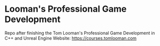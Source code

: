 # Looman's Professional Game Development

Repo after finishing the Tom Looman's Professional Game Development in C++ and Unreal Engine
Website: https://courses.tomlooman.com
